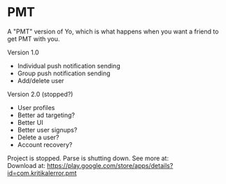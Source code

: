 PMT
===

A "PMT" version of Yo, which is what happens when you want a friend to get PMT with you.

Version 1.0
- Individual push notification sending
- Group push notification sending
- Add/delete user

Version 2.0 (stopped?)
- User profiles
- Better ad targeting?
- Better UI
- Better user signups?
- Delete a user?
- Account recovery?

Project is stopped. Parse is shutting down. See more at:
<br/>
Download at: https://play.google.com/store/apps/details?id=com.kritikalerror.pmt
